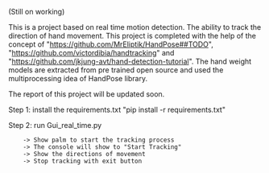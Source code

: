 (Still on working)

This is a project based on real time motion detection. The ability to track the direction of hand movement. This project is completed with the help of the concept of "https://github.com/MrEliptik/HandPose##TODO", "https://github.com/victordibia/handtracking" and "https://github.com/jkjung-avt/hand-detection-tutorial". The hand weight models are extracted from pre trained open source and used the multiprocessing idea of HandPose library.

The report of this project will be updated soon.

Step 1: install the requirements.txt
	"pip install -r requirements.txt"

Step 2: run Gui_real_time.py
		
		-> Show palm to start the tracking process
		-> The console will show to "Start Tracking"
		-> Show the directions of movement
		-> Stop tracking with exit button


